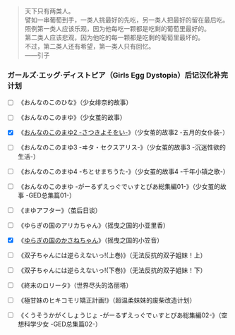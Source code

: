 > 天下只有两类人。  
> 譬如一串葡萄到手，一类人挑最好的先吃，另一类人把最好的留在最后吃。  
> 照例第一类人应该乐观，因为他每吃一颗都是吃剩的葡萄里最好的。  
> 第二类人应该悲观，因为他吃的每一颗都是吃剩的葡萄里最坏的。  
> 不过，第二类人还有希望，第一类人只有回忆。  
> ——引子

### ガールズ·エッグ·ディストピア（Girls Egg Dystopia）后记汉化补完计划

- [ ] 《おんなのこのひな》（少女绯奈的故事）
- [ ] 《おんなのこのまゆ》（少女茧的故事）
- [x] 《[おんなのこのまゆ2 -さつきよそをい-](mayu2.md)》（少女茧的故事2 -五月的女仆装-）
- [ ] 《おんなのこのまゆ3 -ヰタ・セクスアリス-》（少女茧的故事3 -沉迷性欲的生活-）
- [ ] 《おんなのこのまゆ4 -ちとせまちうた-》（少女茧的故事4 -千年小镇之歌-）
- [ ] 《おんなのこのまゆ -がーるずえっぐでぃすとぴあ総集編01-》（少女茧的故事 -GED总集篇01-）
- [ ] 《まゆアフター》（茧后日谈）
- [ ] 《ゆらぎの国のアリカちゃん》（摇曳之国的小亚里香）
- [x] 《[ゆらぎの国のかさねちゃん](kasane.md)》（摇曳之国的小笠音）
- [ ] 《双子ちゃんには逆らえないっ!(上巻)》（无法反抗的双子姐妹！上）
- [ ] 《双子ちゃんには逆らえないっ!(下巻)》（无法反抗的双子姐妹！下）
- [ ] 《終末のロリータ》（世界尽头的洛丽塔）
- [ ] 《極甘妹のヒキコモリ矯正計画!》（超温柔妹妹的废柴改造计划）
- [ ] 《くうそうかがくしょうじょ -がーるずえっぐでぃすとぴあ総集編02-》（空想科学少女 -GED总集篇02-）

